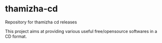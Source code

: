 thamizha-cd
===========

Repository for thamizha cd releases

This project aims at providing various useful free/opensource softwares in a CD format.